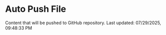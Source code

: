 # Auto Push File

Content that will be pushed to GitHub repository.
Last updated: 07/29/2025, 09:48:33 PM